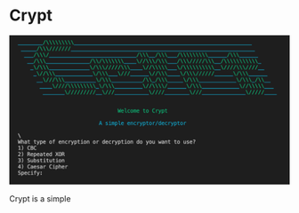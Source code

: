 # Crypt

![alt text](https://github.com/donnums/python-encrypt-decrypt/raw/master/crypt.jpg "Program")

Crypt is a simple
